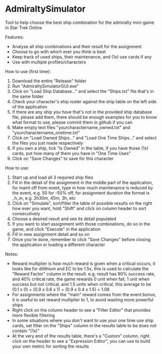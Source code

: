 # AdmiraltySimulator
Tool to help choose the best ship combination for the admiralty mini-game in Star Trek Online

Features:
 - Analyse all ship combinations and their result for the assignment
 - Choose to go with which ever you think is best
 - Keep track of used ships, their maintenance, and (1x) use cards if any
 - Use with multiple profiles/characters

How to use (first time):
1. Download the entire "Release" folder
2. Run "AdmiraltySimulatorGUI.exe"
3. Click on "Load Ship Database..." and select the "Ships.txt" file that's in the same folder
4. Check your character's ship roster against the ship table on the left side of the application
5. If there are any ship you have that's not in the provided ship database file, please add them, there should be enough examples for you to know what format to use, please commit them in github if you can
4. Make empty text files "yourcharactername_owned.txt" and "yourcharactername_onetime.txt"
5. Click on "Load Owned Ships..." and "Load One Time Ships..." and select the files you just made respectively
5. If you own a ship, tick "Is Owned" in the table, if you have those (1x) cards, put how many of them you have in "One Time Uses"
6. Click on "Save Changes" to save for this character

How to use:
1. Start up and load all 3 required ship files
2. Fill in the detail of the assignment in the middle part of the application, for maint off from event, type in how much maintenance is reduced by the event, e.g. 50 for -50% off, for assignment duration the format is _h_m, e.g. 2h30m, 45m, 3h, etc
3. Click on "Simulate", sort/filter the table of possible results on the right how ever you want, hold "Shift" and click on column header to sort consecutively
4. Choose a desired result and see its detail populated
5. If you want to start assignment with those combinations, do so in the game, and click "Execute" in the application
6. Fill in new assignment detail and so on
7. Once you're done, remember to click "Save Changes" before closing the application or loading a different character


Notes:
 - Reward multiplier is how much reward is given when a critical occurs, it looks like for dilithium and EC to be 1.5x, this is used to calculate the "Reward Factor" column in the result. e.g. result has 90% success rate, and 40% critical rate, the game rewards 0 unit when fail, 1 unit when success but not critical, and 1.5 units when critical, this average to be (0.1 x 0) + (0.9 x 0.6 x 1) + (0.9 x 0.4 x 1.5) = 1.08
 - For assignments where the "main" reward comes from the event bonus, it is useful to set reward multiplier to 1, to avoid wasting more powerful ships
 - Right click on the column header to see a "Filter Editor" that provides more flexible filtering
 - In some situations where you don't want to use your one time use ship cards, set filter on the "Ships" column in the results table to be does not contain "(1x)"
 - At the very end of the results table, there's a "Custom" column, right click on the header to see a "Expression Editor", you can use to build your own metric for sorting the results
